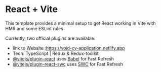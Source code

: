 # React + Vite

This template provides a minimal setup to get React working in Vite with HMR and some ESLint rules.

Currently, two official plugins are available:
- link to Website :https://void-cv-application.netlify.app
- Tech: TypeScript | Redux & Redux-toolkit
- [@vitejs/plugin-react](https://github.com/vitejs/vite-plugin-react/blob/main/packages/plugin-react/README.md) uses [Babel](https://babeljs.io/) for Fast Refresh
- [@vitejs/plugin-react-swc](https://github.com/vitejs/vite-plugin-react-swc) uses [SWC](https://swc.rs/) for Fast Refresh
